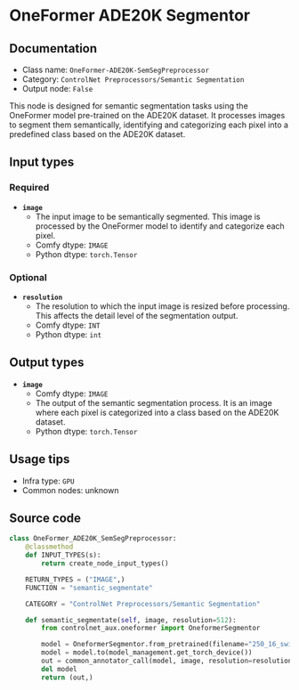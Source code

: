 # OneFormer ADE20K Segmentor
## Documentation
- Class name: `OneFormer-ADE20K-SemSegPreprocessor`
- Category: `ControlNet Preprocessors/Semantic Segmentation`
- Output node: `False`

This node is designed for semantic segmentation tasks using the OneFormer model pre-trained on the ADE20K dataset. It processes images to segment them semantically, identifying and categorizing each pixel into a predefined class based on the ADE20K dataset.
## Input types
### Required
- **`image`**
    - The input image to be semantically segmented. This image is processed by the OneFormer model to identify and categorize each pixel.
    - Comfy dtype: `IMAGE`
    - Python dtype: `torch.Tensor`
### Optional
- **`resolution`**
    - The resolution to which the input image is resized before processing. This affects the detail level of the segmentation output.
    - Comfy dtype: `INT`
    - Python dtype: `int`
## Output types
- **`image`**
    - Comfy dtype: `IMAGE`
    - The output of the semantic segmentation process. It is an image where each pixel is categorized into a class based on the ADE20K dataset.
    - Python dtype: `torch.Tensor`
## Usage tips
- Infra type: `GPU`
- Common nodes: unknown


## Source code
```python
class OneFormer_ADE20K_SemSegPreprocessor:
    @classmethod
    def INPUT_TYPES(s):
        return create_node_input_types()

    RETURN_TYPES = ("IMAGE",)
    FUNCTION = "semantic_segmentate"

    CATEGORY = "ControlNet Preprocessors/Semantic Segmentation"

    def semantic_segmentate(self, image, resolution=512):
        from controlnet_aux.oneformer import OneformerSegmentor

        model = OneformerSegmentor.from_pretrained(filename="250_16_swin_l_oneformer_ade20k_160k.pth")
        model = model.to(model_management.get_torch_device())
        out = common_annotator_call(model, image, resolution=resolution)
        del model
        return (out,)

```
